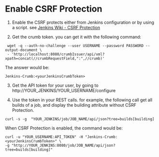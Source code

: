 # Enable CSRF Protection

1. Enable the CSRF protects either from Jenkins configuration or by using a script.
 see [Jenkins Wiki - CSRF Protection](https://wiki.jenkins.io/display/JENKINS/CSRF+Protection)
  
 2. Get the crumb token. you can get it with the following command: 
``` 
 wget -q --auth-no-challenge --user USERNAME --password PASSWORD --output-document \
 - 'http://localhost:8080/crumbIssuer/api/xml?xpath=concat(//crumbRequestField,":",//crumb)'
 ```
 The answer would be:
 ```
 Jenkins-Crumb:<yourJenkinsCrumbToken>
 ```
 
 3. Get the API token for your user, by going to http://YOUR_JENKINS/YOUR_USERNAME/configure 
 
4. Use the token in your REST calls. for example, the following call get all builds of a job, 
and display the building attribute without CSRF Protection.
```aidl
curl -s -g  "YOUR_JENKINS/job/JOB_NAME/api/json?tree=builds[building]
```
When CSRF Protection is enabled, the command would be:
```aidl
curl -u "YOUR_USERNAME:API_TOKEN" -H "Jenkins-Crumb:<yourJenkinsCrumbToken>" \
-g "http://YOUR_JENKINS:8080/job/JOB_NAME/api/json?tree=builds[building]"
```


 